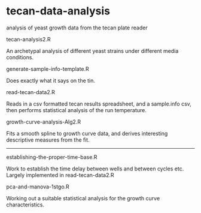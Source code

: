 tecan-data-analysis
===================

analysis of yeast growth data from the tecan plate reader

tecan-analysis2.R

An archetypal analysis of different yeast strains under different media conditions.

generate-sample-info-template.R

Does exactly what it says on the tin.

read-tecan-data2.R 

Reads in a csv formatted tecan results spreadsheet, and a sample.info csv, then performs statistical analysis of the
run temperature.

growth-curve-analysis-Alg2.R

Fits a smooth spline to growth curve data, and derives interesting descriptive measures from the fit.

---

establishing-the-proper-time-base.R

Work to establish the time delay between wells and between cycles etc. Largely implemented in read-tecan-data2.R

pca-and-manova-1stgo.R

Working out a suitable statistical analysis for the growth curve characteristics.
